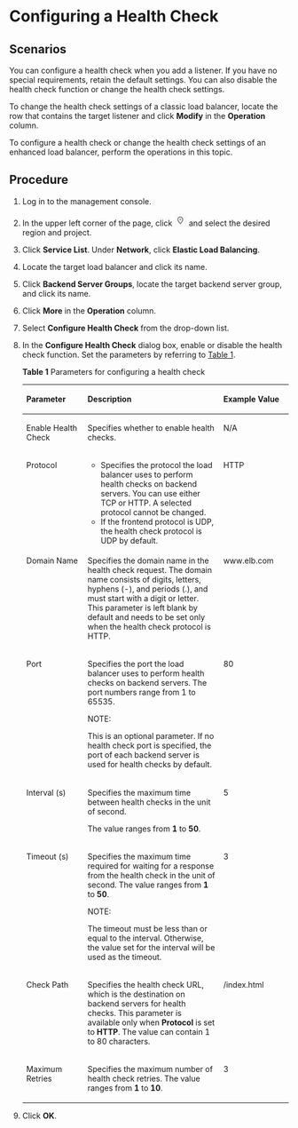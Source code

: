 # Configuring a Health Check<a name="EN-US_TOPIC_0164706630"></a>

## Scenarios<a name="section1121010331536"></a>

You can configure a health check when you add a listener. If you have no special requirements, retain the default settings. You can also disable the health check function or change the health check settings.

To change the health check settings of a classic load balancer, locate the row that contains the target listener and click  **Modify**  in the  **Operation**  column.

To configure a health check or change the health check settings of an enhanced load balancer, perform the operations in this topic.

## Procedure<a name="section126005588310"></a>

1.  Log in to the management console.
2.  In the upper left corner of the page, click  ![](figures/icon-region.png)  and select the desired region and project.
3.  Click  **Service List**. Under  **Network**, click  **Elastic Load Balancing**.
4.  Locate the target load balancer and click its name.
5.  Click  **Backend Server Groups**, locate the target backend server group, and click its name.
6.  Click  **More**  in the  **Operation**  column.
7.  Select  **Configure Health Check**  from the drop-down list.
8.  In the  **Configure Health Check**  dialog box, enable or disable the health check function. Set the parameters by referring to  [Table 1](#table124201898534).

    **Table  1**  Parameters for configuring a health check

    <a name="table124201898534"></a>
    <table><thead align="left"><tr id="row1641417985317"><th class="cellrowborder" valign="top" width="23%" id="mcps1.2.4.1.1"><p id="p1741415965319"><a name="p1741415965319"></a><a name="p1741415965319"></a><strong id="b898016262017"><a name="b898016262017"></a><a name="b898016262017"></a>Parameter</strong></p>
    </th>
    <th class="cellrowborder" valign="top" width="51%" id="mcps1.2.4.1.2"><p id="p134141496538"><a name="p134141496538"></a><a name="p134141496538"></a><strong id="b15852146101315"><a name="b15852146101315"></a><a name="b15852146101315"></a>Description</strong></p>
    </th>
    <th class="cellrowborder" valign="top" width="26%" id="mcps1.2.4.1.3"><p id="p114141794530"><a name="p114141794530"></a><a name="p114141794530"></a><strong id="b8401841202"><a name="b8401841202"></a><a name="b8401841202"></a>Example Value</strong></p>
    </th>
    </tr>
    </thead>
    <tbody><tr id="row1941509125312"><td class="cellrowborder" valign="top" width="23%" headers="mcps1.2.4.1.1 "><p id="p174155905311"><a name="p174155905311"></a><a name="p174155905311"></a>Enable Health Check</p>
    </td>
    <td class="cellrowborder" valign="top" width="51%" headers="mcps1.2.4.1.2 "><p id="p15415195533"><a name="p15415195533"></a><a name="p15415195533"></a>Specifies whether to enable health checks.</p>
    </td>
    <td class="cellrowborder" valign="top" width="26%" headers="mcps1.2.4.1.3 "><p id="p541519155318"><a name="p541519155318"></a><a name="p541519155318"></a>N/A</p>
    </td>
    </tr>
    <tr id="row44158910530"><td class="cellrowborder" valign="top" width="23%" headers="mcps1.2.4.1.1 "><p id="p184153920531"><a name="p184153920531"></a><a name="p184153920531"></a>Protocol</p>
    </td>
    <td class="cellrowborder" valign="top" width="51%" headers="mcps1.2.4.1.2 "><a name="ul1941518935311"></a><a name="ul1941518935311"></a><ul id="ul1941518935311"><li>Specifies the protocol the load balancer uses to perform health checks on backend servers. You can use either TCP or HTTP. A selected protocol cannot be changed.</li><li>If the frontend protocol is UDP, the health check protocol is UDP by default.</li></ul>
    </td>
    <td class="cellrowborder" valign="top" width="26%" headers="mcps1.2.4.1.3 "><p id="p741518914531"><a name="p741518914531"></a><a name="p741518914531"></a>HTTP</p>
    </td>
    </tr>
    <tr id="row74169955315"><td class="cellrowborder" valign="top" width="23%" headers="mcps1.2.4.1.1 "><p id="p8415159185317"><a name="p8415159185317"></a><a name="p8415159185317"></a>Domain Name</p>
    </td>
    <td class="cellrowborder" valign="top" width="51%" headers="mcps1.2.4.1.2 "><p id="p0415109125316"><a name="p0415109125316"></a><a name="p0415109125316"></a>Specifies the domain name in the health check request. The domain name consists of digits, letters, hyphens (-), and periods (.), and must start with a digit or letter. This parameter is left blank by default and needs to be set only when the health check protocol is HTTP.</p>
    </td>
    <td class="cellrowborder" valign="top" width="26%" headers="mcps1.2.4.1.3 "><p id="p941614910531"><a name="p941614910531"></a><a name="p941614910531"></a>www.elb.com</p>
    </td>
    </tr>
    <tr id="row941639115316"><td class="cellrowborder" valign="top" width="23%" headers="mcps1.2.4.1.1 "><p id="p154163918539"><a name="p154163918539"></a><a name="p154163918539"></a>Port</p>
    </td>
    <td class="cellrowborder" valign="top" width="51%" headers="mcps1.2.4.1.2 "><p id="p1941659135311"><a name="p1941659135311"></a><a name="p1941659135311"></a>Specifies the port the load balancer uses to perform health checks on backend servers. The port numbers range from 1 to 65535.</p>
    <div class="note" id="note1641616913534"><a name="note1641616913534"></a><a name="note1641616913534"></a><span class="notetitle"> NOTE: </span><div class="notebody"><p id="p14416492538"><a name="p14416492538"></a><a name="p14416492538"></a>This is an optional parameter. If no health check port is specified, the port of each backend server is used for health checks by default.</p>
    </div></div>
    </td>
    <td class="cellrowborder" valign="top" width="26%" headers="mcps1.2.4.1.3 "><p id="p114161199530"><a name="p114161199530"></a><a name="p114161199530"></a>80</p>
    </td>
    </tr>
    <tr id="row641711935319"><td class="cellrowborder" valign="top" width="23%" headers="mcps1.2.4.1.1 "><p id="p184163913537"><a name="p184163913537"></a><a name="p184163913537"></a>Interval (s)</p>
    </td>
    <td class="cellrowborder" valign="top" width="51%" headers="mcps1.2.4.1.2 "><p id="p1941614985312"><a name="p1941614985312"></a><a name="p1941614985312"></a>Specifies the maximum time between health checks in the unit of second.</p>
    <p id="p54161797531"><a name="p54161797531"></a><a name="p54161797531"></a>The value ranges from <strong id="b7952201203"><a name="b7952201203"></a><a name="b7952201203"></a>1</strong> to <strong id="b9961205201"><a name="b9961205201"></a><a name="b9961205201"></a>50</strong>.</p>
    </td>
    <td class="cellrowborder" valign="top" width="26%" headers="mcps1.2.4.1.3 "><p id="p1417209155312"><a name="p1417209155312"></a><a name="p1417209155312"></a>5</p>
    </td>
    </tr>
    <tr id="row541759195312"><td class="cellrowborder" valign="top" width="23%" headers="mcps1.2.4.1.1 "><p id="p9417179185316"><a name="p9417179185316"></a><a name="p9417179185316"></a>Timeout (s)</p>
    </td>
    <td class="cellrowborder" valign="top" width="51%" headers="mcps1.2.4.1.2 "><p id="p7417149135320"><a name="p7417149135320"></a><a name="p7417149135320"></a>Specifies the maximum time required for waiting for a response from the health check in the unit of second. The value ranges from <strong id="b187021821182014"><a name="b187021821182014"></a><a name="b187021821182014"></a>1</strong> to <strong id="b17703112114209"><a name="b17703112114209"></a><a name="b17703112114209"></a>50</strong>.</p>
    <div class="note" id="note193801236164215"><a name="note193801236164215"></a><a name="note193801236164215"></a><span class="notetitle"> NOTE: </span><div class="notebody"><p id="p7380436174211"><a name="p7380436174211"></a><a name="p7380436174211"></a>The timeout must be less than or equal to the interval. Otherwise, the value set for the interval will be used as the timeout.</p>
    </div></div>
    </td>
    <td class="cellrowborder" valign="top" width="26%" headers="mcps1.2.4.1.3 "><p id="p194173975319"><a name="p194173975319"></a><a name="p194173975319"></a>3</p>
    </td>
    </tr>
    <tr id="row541714916532"><td class="cellrowborder" valign="top" width="23%" headers="mcps1.2.4.1.1 "><p id="p15417394539"><a name="p15417394539"></a><a name="p15417394539"></a>Check Path</p>
    </td>
    <td class="cellrowborder" valign="top" width="51%" headers="mcps1.2.4.1.2 "><p id="p1741712913533"><a name="p1741712913533"></a><a name="p1741712913533"></a>Specifies the health check URL, which is the destination on backend servers for health checks. This parameter is available only when <strong id="b16291122462011"><a name="b16291122462011"></a><a name="b16291122462011"></a>Protocol</strong> is set to <strong id="b3291182462019"><a name="b3291182462019"></a><a name="b3291182462019"></a>HTTP</strong>. The value can contain 1 to 80 characters.</p>
    </td>
    <td class="cellrowborder" valign="top" width="26%" headers="mcps1.2.4.1.3 "><p id="p4417119195313"><a name="p4417119195313"></a><a name="p4417119195313"></a>/index.html</p>
    </td>
    </tr>
    <tr id="row1941749175315"><td class="cellrowborder" valign="top" width="23%" headers="mcps1.2.4.1.1 "><p id="p64172912539"><a name="p64172912539"></a><a name="p64172912539"></a>Maximum Retries</p>
    </td>
    <td class="cellrowborder" valign="top" width="51%" headers="mcps1.2.4.1.2 "><p id="p2041799135312"><a name="p2041799135312"></a><a name="p2041799135312"></a>Specifies the maximum number of health check retries. The value ranges from <strong id="b92049272203"><a name="b92049272203"></a><a name="b92049272203"></a>1</strong> to <strong id="b1205152716209"><a name="b1205152716209"></a><a name="b1205152716209"></a>10</strong>.</p>
    </td>
    <td class="cellrowborder" valign="top" width="26%" headers="mcps1.2.4.1.3 "><p id="p44171975318"><a name="p44171975318"></a><a name="p44171975318"></a>3</p>
    </td>
    </tr>
    </tbody>
    </table>

9.  Click  **OK**.

